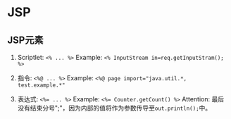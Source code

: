 # JSP

## JSP元素
1. Scriptlet: `<% ... %>`
   Example: `<% InputStream in=req.getInputStram(); %>`

2. 指令: `<%@ ... %>`
   Example: `<%@ page import="java.util.*, test.example.*"`

3. 表达式: `<%= ... %>`
   Example: `<%= Counter.getCount() %>`
   Attention: 最后没有结束分号";"，因为内部的值将作为参数传导至`out.println();`中。
